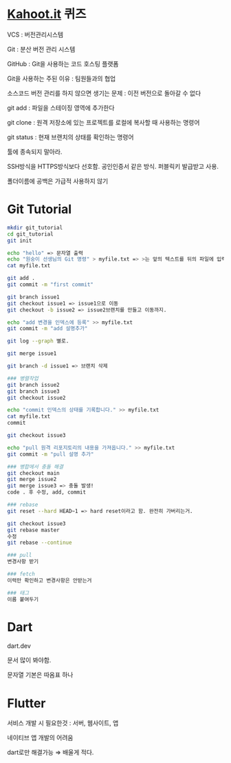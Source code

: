 # [Kahoot.it](http://Kahoot.it) 퀴즈

VCS : 버전관리시스템

Git : 분산 버전 관리 시스템

GitHub : Git을 사용하는 코드 호스팅 플랫폼

Git을 사용하는 주된 이유 : 팀원들과의 협업

소스코드 버전 관리를 하지 않으면 생기는 문제 : 이전 버전으로 돌아갈 수 없다

git add : 파일을 스테이징 영역에 추가한다

git clone : 원격 저장소에 있는 프로젝트를 로컬에 복사할 때 사용하는 명령어

git status : 현재 브랜치의 상태를 확인하는 명령어

툴에 종속되지 말아라.

SSH방식을 HTTPS방식보다 선호함. 공인인증서 같은 방식. 퍼블릭키 발급받고 사용.

폴더이름에 공백은 가급적 사용하지 않기

# Git Tutorial

```bash
mkdir git_tutorial
cd git_tutorial
git init

echo "hello" => 문자열 출력
echo "원숭이 선생님의 Git 명령" > myfile.txt => >는 앞의 텍스트를 뒤의 파일에 입력시키는 명령어, >>는 기존 파일에 추가
cat myfile.txt

git add .
git commit -m "first commit"

git branch issue1
git checkout issue1 => issue1으로 이동
git checkout -b issue2 => issue2브랜치를 만들고 이동까지.

echo "add 변경을 인덱스에 등록" >> myfile.txt
git commit -m "add 설명추가"

git log --graph 별로.

git merge issue1

git branch -d issue1 => 브랜치 삭제

### 병렬작업
git branch issue2
git branch issue3
git checkout issue2

echo "commit 인덱스의 상태를 기록합니다." >> myfile.txt
cat myfile.txt
commit

git checkout issue3

echo "pull 원격 리포지토리의 내용을 가져옵니다." >> myfile.txt
git commit -m "pull 설명 추가"

### 병합에서 충돌 해결
git checkout main
git merge issue2
git merge issue3 => 충돌 발생!
code . 후 수정, add, commit

### rebase
git reset --hard HEAD~1 => hard reset이라고 함. 완전히 가버리는거. 

git checkout issue3
git rebase master
수정
git rebase --continue

### pull
변경사항 받기

### fetch
이력만 확인하고 변경사항은 안받는거

### 태그
이름 붙여두기
```

# Dart

dart.dev

문서 많이 봐야함.

문자열 기본은 따옴표 하나

# Flutter

서비스 개발 시 필요한것 : 서버, 웹사이트, 앱

네이티브 앱 개발의 어려움

dart로만 해결가능 ⇒ 배울게 적다.